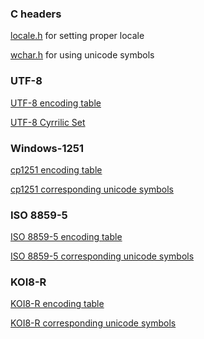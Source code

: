### C headers

[locale.h](https://en.wikibooks.org/wiki/C_Programming/locale.h#:~:text=In%20computing%2C%20locale.,to%20set%20the%20current%20locale.) for setting proper locale

[wchar.h](https://pubs.opengroup.org/onlinepubs/7908799/xsh/wchar.h.html) for using unicode symbols

### UTF-8

[UTF-8 encoding table](https://www.utf8-chartable.de/unicode-utf8-table.pl)

[UTF-8 Cyrrilic Set](https://www.utf8-chartable.de/unicode-utf8-table.pl?start=1024)


### Windows-1251

[cp1251 encoding table](https://www.man7.org/linux/man-pages/man7/cp1251.7.html)

[cp1251 corresponding unicode symbols](https://ru.wikipedia.org/wiki/Windows-1251#Таблицы)

### ISO 8859-5

[ISO 8859-5 encoding table](https://man7.org/linux/man-pages/man7/iso_8859-5.7.html)

[ISO 8859-5 corresponding unicode symbols](https://ru.wikipedia.org/wiki/ISO_8859-5#%D0%9A%D0%BE%D0%B4%D0%B8%D1%80%D0%BE%D0%B2%D0%BA%D0%B0_ISO_8859-5)

### KOI8-R

[KOI8-R encoding table](https://datatracker.ietf.org/doc/html/rfc1489)

[KOI8-R corresponding unicode symbols](https://ru.wikipedia.org/wiki/%D0%9A%D0%9E%D0%98-8#%D0%9A%D0%BE%D0%B4%D0%B8%D1%80%D0%BE%D0%B2%D0%BA%D0%B0_KOI8-R_(%D1%80%D1%83%D1%81%D1%81%D0%BA%D0%B0%D1%8F)._%D0%A7%D0%B8%D1%81%D0%BB%D0%B0_%D0%BF%D0%BE%D0%B4_%D0%B1%D1%83%D0%BA%D0%B2%D0%B0%D0%BC%D0%B8_%E2%80%94_%D1%88%D0%B5%D1%81%D1%82%D0%BD%D0%B0%D0%B4%D1%86%D0%B0%D1%82%D0%B5%D1%80%D0%B8%D1%87%D0%BD%D1%8B%D0%B9_%D0%BA%D0%BE%D0%B4_%D0%B1%D1%83%D0%BA%D0%B2%D1%8B_%D0%B2_%D0%AE%D0%BD%D0%B8%D0%BA%D0%BE%D0%B4%D0%B5.)